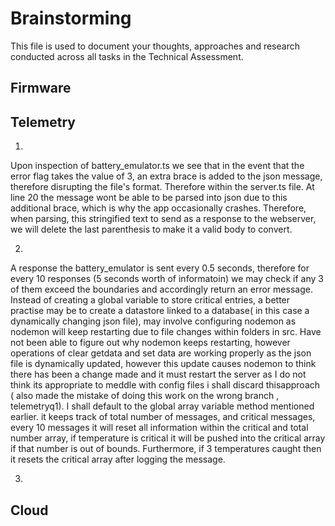 # Brainstorming

This file is used to document your thoughts, approaches and research conducted across all tasks in the Technical Assessment.

## Firmware

## Telemetry
1. 
Upon inspection of battery_emulator.ts we see that in the event that the error flag takes the value of 3, an extra brace is added to the json message, therefore disrupting the file's format.
Therefore within the server.ts file. At line 20 the message wont be able to be parsed into json due to this additional brace, which is why the app occasionally crashes. Therefore, when parsing,
this stringified text to send as a response to the webserver, we will delete the last parenthesis to make it a valid body to convert.

2.
A response the battery_emulator is sent every 0.5 seconds, therefore for every 10 responses (5 seconds worth of informatoin) we may check if any 3 of them exceed the boundaries and accordingly
return an error message. Instead of creating a global variable to store critical entries, a better practise may be to create a datastore linked to a database( in this case a dynamically changing
json file), may involve configuring nodemon as nodemon will keep restarting due to file changes within folders in src. Have not been able to figure out why nodemon keeps restarting, however operations of
clear getdata and set data are working properly as the json file is dynamically updated, however this update causes nodemon to think there has been a change made and it must restart the server as I do not 
think its appropriate to meddle with config files i shall discard thisapproach ( also made the mistake of doing this work on the wrong branch , telemetryq1).
I shall default to the global array variable method mentioned earlier. it keeps track of total number of messages, and critical messages, every 10 messages it will reset all information within the 
critical and total number array, if temperature is critical it will be pushed into the critical array if that number is out of bounds. Furthermore, if 3 temperatures caught then it resets the critical
array after logging the message.

3. 

## Cloud